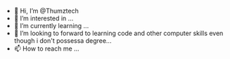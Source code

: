 - 👋 Hi, I’m @Thumztech
- 👀 I’m interested in ...
- 🌱 I’m currently learning ...
- 💞️ I’m looking to forward to learning code and other computer skills even though i don't possessa degree...
- 📫 How to reach me ...

<!---
Thumztech/Thumztech is a ✨ special ✨ repository because its `README.md` (this file) appears on your GitHub profile.
You can click the Preview link to take a look at your changes.
--->
